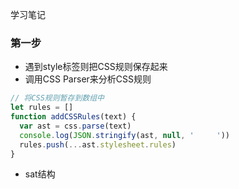 学习笔记

### 第一步

+ 遇到style标签则把CSS规则保存起来
+ 调用CSS Parser来分析CSS规则

```js
// 将CSS规则暂存到数组中
let rules = []
function addCSSRules(text) {
  var ast = css.parse(text)
  console.log(JSON.stringify(ast, null, '     '))
  rules.push(...ast.stylesheet.rules)
}
```

+ sat结构